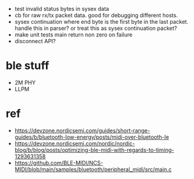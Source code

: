 * test invalid status bytes in sysex data
* cb for raw rx/tx packet data. good for debugging different hosts.
* sysex continuation where end byte is the first byte in the last packet. handle this in parser? or treat this as sysex continuation packet?
* make unit tests main return non zero on failure
* disconnect API?

# ble stuff

* 2M PHY
* LLPM

# ref

* https://devzone.nordicsemi.com/guides/short-range-guides/b/bluetooth-low-energy/posts/midi-over-bluetooth-le
* https://devzone.nordicsemi.com/nordic/nordic-blog/b/blog/posts/optimizing-ble-midi-with-regards-to-timing-1293631358
* https://github.com/BLE-MIDI/NCS-MIDI/blob/main/samples/bluetooth/peripheral_midi/src/main.c
